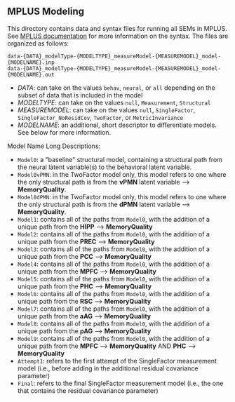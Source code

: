 ## MPLUS Modeling

This directory contains data and syntax files for running all SEMs in MPLUS. See [MPLUS documentation](http://www.statmodel.com/) for more information on the syntax. The files are organized as follows:  

`data-{DATA}_modelType-{MODELTYPE}_measureModel-{MEASUREMODEL}_model-{MODELNAME}.inp`  
`data-{DATA}_modelType-{MODELTYPE}_measureModel-{MEASUREMODEL}_model-{MODELNAME}.out`  

- _DATA_: can take on the values `behav`, `neural`, or `all` depending on the subset of data that is included in the model  
- _MODELTYPE_: can take on the values `null`, `Measurement`, `Structural`  
- _MEASUREMODEL_: can take on the values `null`, `SingleFactor`, `SingleFactor_NoResidCov`, `TwoFactor`, or `MetricInvariance`  
- _MODELNAME_: an additional, short descriptor to differentiate models. See below for more information.  

Model Name Long Descriptions:  

- `Model0`: a "baseline" structural model, containing a structural path from the neural latent variable(s) to the behavioral latent variable.  
- `Model0vPMN`: in the TwoFactor model only, this model refers to one where the only structural path is from the __vPMN__ latent variable --> __MemoryQuality__.  
- `Model0dPMN`: in the TwoFactor model only, this model refers to one where the only structural path is from the __dPMN__ latent variable --> __MemoryQuality__.  
- `Model1`: contains all of the paths from `Model0`, with the addition of a unique path from the __HIPP__ --> __MemoryQuality__  
- `Model2`: contains all of the paths from `Model0`, with the addition of a unique path from the __PREC__ --> __MemoryQuality__  
- `Model3`: contains all of the paths from `Model0`, with the addition of a unique path from the __PCC__ --> __MemoryQuality__  
- `Model4`: contains all of the paths from `Model0`, with the addition of a unique path from the __MPFC__ --> __MemoryQuality__  
- `Model5`: contains all of the paths from `Model0`, with the addition of a unique path from the __PHC__ --> __MemoryQuality__  
- `Model6`: contains all of the paths from `Model0`, with the addition of a unique path from the __RSC__ --> __MemoryQuality__  
- `Model7`: contains all of the paths from `Model0`, with the addition of a unique path from the __aAG__ --> __MemoryQuality__  
- `Model8`: contains all of the paths from `Model0`, with the addition of a unique path from the __pAG__ --> __MemoryQuality__  
- `Model9`: contains all of the paths from `Model0`, with the addition of a unique path from the __MPFC__ --> __MemoryQuality__  AND __PHC__ --> __MemoryQuality__  
- `Attempt1`: refers to the first attempt of the SingleFactor measurement model (i.e., before adding in the additional residual covariance parameter)  
- `Final`: refers to the final SingleFactor measurement model (i.e., the one that contains the residual covariance parameter)  
